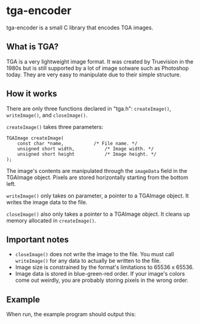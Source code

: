 # tga-encoder

tga-encoder is a small C library that encodes TGA images.

## What is TGA?

TGA is a very lightweight image format. It was created by Truevision in the 1980s but is still supported by a lot of image sotware such as Photoshop today. They are very easy to manipulate due to their simple structure.

## How it works

There are only three functions declared in "tga.h": `createImage()`, `writeImage()`, and `closeImage()`.

`createImage()` takes three parameters:

```
TGAImage createImage(
	const char *name,			/* File name. */
	unsigned short width,			/* Image width. */
	unsigned short height			/* Image height. */
);
```

The image's contents are manipulated through the `imageData` field in the TGAImage object. Pixels are stored horizontally starting from the bottom left.

`writeImage()` only takes on parameter, a pointer to a TGAImage object. It writes the image data to the file.

`closeImage()` also only takes a pointer to a TGAImage object. It cleans up memory allocated in `createImage()`.

## Important notes
- `closeImage()` does not write the image to the file. You must call `writeImage()` for any data to actually be written to the file.
- Image size is constrained by the format's limitations to 65536 x 65536.
- Image data is stored in blue-green-red order. If your image's colors come out weirdly, you are probably storing pixels in the wrong order.

## Example
When run, the example program should output this:

[image]: https://github.com/adrian154/tga-encoder/blob/master/example.png
